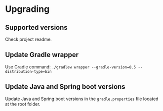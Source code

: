 # Upgrading

## Supported versions

Check project readme.

## Update Gradle wrapper

Use Gradle command: `./gradlew wrapper --gradle-version=8.5 --distribution-type=bin`

## Update Java and Spring boot versions

Update Java and Spring boot versions in the `gradle.properties` file located at the root folder.

